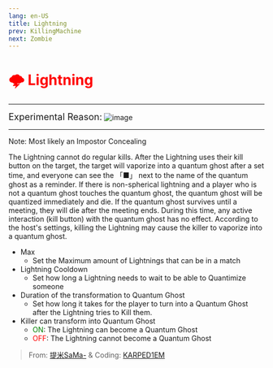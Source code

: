 ```yaml
---
lang: en-US
title: Lightning
prev: KillingMachine
next: Zombie
---
```


# <font color=red>🌩️ <b>Lightning</b></font> <Badge text="Impostor" type="tip" vertical="middle"/>

***

<font size=4em>Experimental Reason:</font>
![image](../../../images/LightningReason.png)

***

Note: Most likely an Impostor Concealing

The Lightning cannot do regular kills. After the Lightning uses their kill button on the target, the target will vaporize into a quantum ghost after a set time, and everyone can see the 「■」 next to the name of the quantum ghost as a reminder. If there is non-spherical lightning and a player who is not a quantum ghost touches the quantum ghost, the quantum ghost will be quantized immediately and die. If the quantum ghost survives until a meeting, they will die after the meeting ends. During this time, any active interaction (kill button) with the quantum ghost has no effect. According to the host's settings, killing the Lightning may cause the killer to vaporize into a quantum ghost.

- Max
  - Set the Maximum amount of Lightnings that can be in a match
- Lightning Cooldown
  - Set how long a Lightning needs to wait to be able to Quantimize someone
- Duration of the transformation to Quantum Ghost
  - Set how long it takes for the player to turn into a Quantum Ghost after the Lightning tries to Kill them.
- Killer can transform into Quantum Ghost
  - <font color=green>ON</font>: The Lightning can become a Quantum Ghost
  - <font color=red>OFF</font>: The Lightning cannot become a Quantum Ghost

> From: [提米SaMa-](https://space.bilibili.com/1677307793) & Coding: [KARPED1EM](https://github.com/KARPED1EM)
